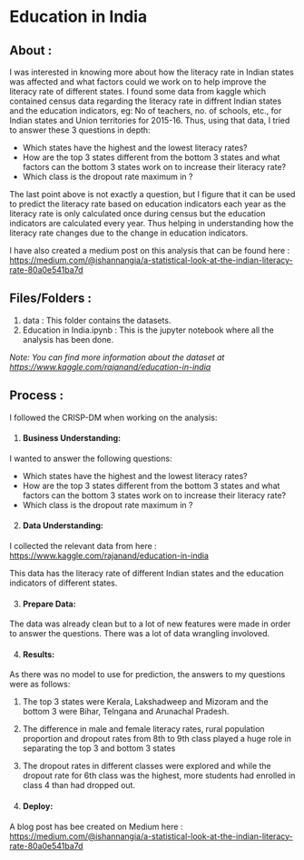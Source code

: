 # Education in India

## About :

I was interested in knowing more about how the literacy rate 
in Indian states was affected and what factors could we work
on to help improve the literacy rate of different states.
I found some data from kaggle which contained census data
regarding the literacy rate in diffrent Indian states and the
education indicators, eg: No of teachers, no. of schools, etc.,
for Indian states and Union territories for 2015-16. Thus, using
that data, I tried to answer these 3 questions in depth: 

* Which states have the highest and the lowest literacy rates?
* How are the top 3 states different from the bottom 3 states and what factors can the bottom 3 states work on to increase their literacy 
rate? 
* Which class is the dropout rate maximum in ?

The last point above is not exactly a question, but I figure that it can be used to predict the literacy rate based on education indicators
each year as the literacy rate is only calculated once during census but the education indicators are calculated every year. Thus helping in
understanding how the literacy rate changes due to the change in education indicators.

I have also created a medium post on this analysis that can be found here : 
https://medium.com/@ishannangia/a-statistical-look-at-the-indian-literacy-rate-80a0e541ba7d

## Files/Folders :

1. data : This folder contains the datasets.
2. Education in India.ipynb : This is the jupyter notebook where all the analysis has been done. 

*Note: You can find more information about the dataset at
https://www.kaggle.com/rajanand/education-in-india*

## Process : 

I followed the CRISP-DM when working on the analysis:

1. #### Business Understanding: 

I wanted to answer the following questions:

* Which states have the highest and the lowest literacy rates?
* How are the top 3 states different from the bottom 3 states and what factors can the bottom 3 states work on to increase their literacy 
rate? 
* Which class is the dropout rate maximum in ?

2. #### Data Understanding:

I collected the relevant data from here : https://www.kaggle.com/rajanand/education-in-india

This data has the literacy rate of different Indian states and the education indicators of different states.

3. #### Prepare Data:

The data was already clean but to a lot of new features were made in order to answer the questions. There was a lot of data wrangling involoved.

4. #### Results:

As there was no model to use for prediction, the answers to my questions were as follows:

1. The top 3 states were Kerala, Lakshadweep and Mizoram and the bottom 3 were Bihar, Telngana and Arunachal Pradesh.
2. The difference in male and female literacy rates, rural population proportion and dropout rates from 8th to 9th class played a huge role in separating the top 3 and bottom 3 states
3. The dropout rates in different classes were explored and while the dropout rate for 6th class was the highest, more students had enrolled in class 4 than had dropped out.

5. #### Deploy:

A blog post has bee created on Medium here : https://medium.com/@ishannangia/a-statistical-look-at-the-indian-literacy-rate-80a0e541ba7d

	




